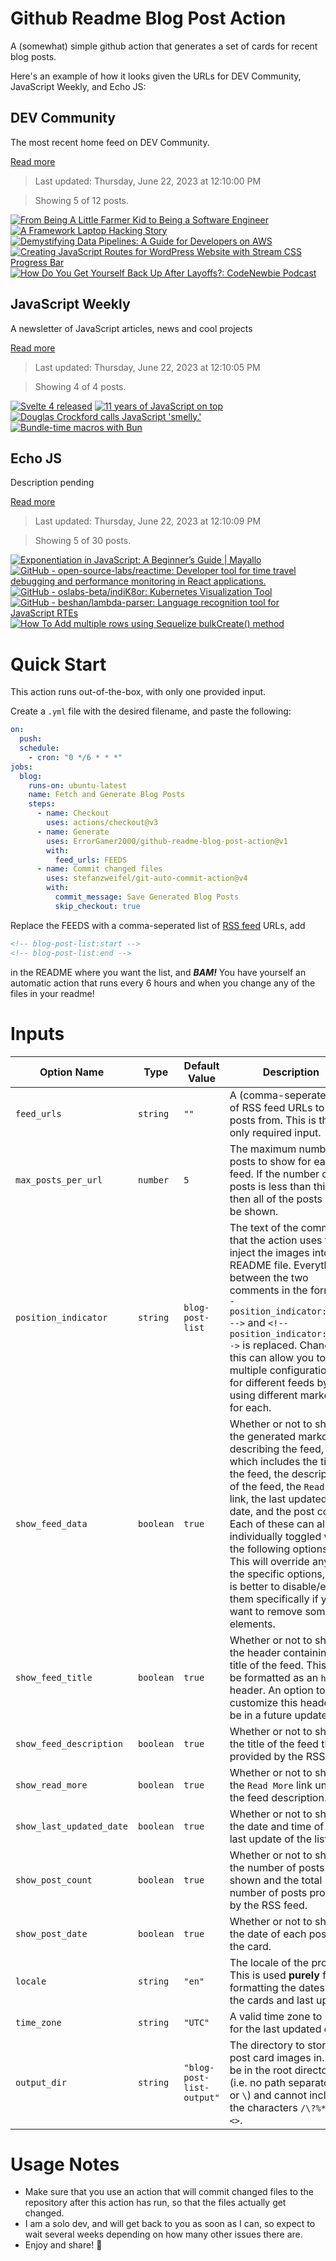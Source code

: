 # Github Readme Blog Post Action

A (somewhat) simple github action that generates a set of cards for recent blog posts.

Here's an example of how it looks given the URLs for DEV Community, JavaScript Weekly, and Echo JS:

<!-- post-list:start -->
## DEV Community

The most recent home feed on DEV Community.

[Read more](https://dev.to)
> Last updated: Thursday, June 22, 2023 at 12:10:00 PM

> Showing 5 of 12 posts.

[![From Being A Little Farmer Kid to Being a Software Engineer](https://raw.githubusercontent.com/ErrorGamer2000/github-readme-blog-post-action/main/generated_files/DEV_Community/From_Being_A_Little_Farmer_Kid_to_Being_a_Software_Engineer.svg)](https://dev.to/blarzhernandez/from-being-a-little-farmer-kid-to-being-a-software-engineer-3ebl)
[![A Framework Laptop Hacking Story](https://raw.githubusercontent.com/ErrorGamer2000/github-readme-blog-post-action/main/generated_files/DEV_Community/A_Framework_Laptop_Hacking_Story.svg)](https://dev.to/knutaf/a-framework-laptop-hacking-story-39lf)
[![Demystifying Data Pipelines: A Guide for Developers on AWS](https://raw.githubusercontent.com/ErrorGamer2000/github-readme-blog-post-action/main/generated_files/DEV_Community/Demystifying_Data_Pipelines__A_Guide_for_Developers_on_AWS.svg)](https://dev.to/aditmodi/demystifying-data-pipelines-a-guide-for-developers-on-aws-3ok7)
[![Creating JavaScript Routes for WordPress Website with Stream CSS Progress Bar](https://raw.githubusercontent.com/ErrorGamer2000/github-readme-blog-post-action/main/generated_files/DEV_Community/Creating_JavaScript_Routes_for_WordPress_Website_with_Stream_CSS_Progress_Bar.svg)](https://dev.to/faridteymouri/creating-javascript-routes-for-wordpress-website-with-stream-css-progress-bar-1cba)
[![How Do You Get Yourself Back Up After Layoffs?: CodeNewbie Podcast](https://raw.githubusercontent.com/ErrorGamer2000/github-readme-blog-post-action/main/generated_files/DEV_Community/How_Do_You_Get_Yourself_Back_Up_After_Layoffs___CodeNewbie_Podcast.svg)](https://dev.to/codenewbieteam/how-do-you-get-yourself-back-up-after-layoffs-codenewbie-podcast-off)


## JavaScript Weekly

A newsletter of JavaScript articles, news and cool projects

[Read more](https://javascriptweekly.com/)
> Last updated: Thursday, June 22, 2023 at 12:10:05 PM

> Showing 4 of 4 posts.

[![Svelte 4 released](https://raw.githubusercontent.com/ErrorGamer2000/github-readme-blog-post-action/main/generated_files/JavaScript_Weekly/Svelte_4_released.svg)](https://javascriptweekly.com/issues/644)
[![11 years of JavaScript on top](https://raw.githubusercontent.com/ErrorGamer2000/github-readme-blog-post-action/main/generated_files/JavaScript_Weekly/11_years_of_JavaScript_on_top.svg)](https://javascriptweekly.com/issues/643)
[![Douglas Crockford calls JavaScript 'smelly.'](https://raw.githubusercontent.com/ErrorGamer2000/github-readme-blog-post-action/main/generated_files/JavaScript_Weekly/Douglas_Crockford_calls_JavaScript_'smelly.'.svg)](https://javascriptweekly.com/issues/642)
[![Bundle-time macros with Bun](https://raw.githubusercontent.com/ErrorGamer2000/github-readme-blog-post-action/main/generated_files/JavaScript_Weekly/Bundle-time_macros_with_Bun.svg)](https://javascriptweekly.com/issues/641)


## Echo JS

Description pending

[Read more](
http://www.echojs.com
)
> Last updated: Thursday, June 22, 2023 at 12:10:09 PM

> Showing 5 of 30 posts.

[![Exponentiation in JavaScript: A Beginner’s Guide | Mayallo](https://raw.githubusercontent.com/ErrorGamer2000/github-readme-blog-post-action/main/generated_files/_Echo_JS_/Exponentiation_in_JavaScript__A_Beginner’s_Guide___Mayallo.svg)](https://mayallo.com/exponentiation-in-javascript/)
[![GitHub - open-source-labs/reactime: Developer tool for time travel debugging and performance monitoring in React applications.](https://raw.githubusercontent.com/ErrorGamer2000/github-readme-blog-post-action/main/generated_files/_Echo_JS_/GitHub_-_open-source-labs_reactime__Developer_tool_for_time_travel_debugging_and_performance_monitoring_in_React_applications..svg)](https://github.com/open-source-labs/reactime)
[![GitHub - oslabs-beta/indiK8or: Kubernetes Visualization Tool](https://raw.githubusercontent.com/ErrorGamer2000/github-readme-blog-post-action/main/generated_files/_Echo_JS_/GitHub_-_oslabs-beta_indiK8or__Kubernetes_Visualization_Tool.svg)](https://github.com/oslabs-beta/indiK8or)
[![GitHub - beshan/lambda-parser: Language recognition tool for JavaScript RTEs](https://raw.githubusercontent.com/ErrorGamer2000/github-readme-blog-post-action/main/generated_files/_Echo_JS_/GitHub_-_beshan_lambda-parser__Language_recognition_tool_for_JavaScript_RTEs.svg)](https://github.com/beshan/lambda-parser)
[![How To Add multiple rows using Sequelize bulkCreate() method](https://raw.githubusercontent.com/ErrorGamer2000/github-readme-blog-post-action/main/generated_files/_Echo_JS_/How_To_Add_multiple_rows_using_Sequelize_bulkCreate()_method.svg)](https://www.js-tutorials.com/javascript-tutorial/sequelize-bulk-create-example/)


<!-- post-list:end -->

# Quick Start

This action runs out-of-the-box, with only one provided input.

Create a `.yml` file with the desired filename, and paste the following:

```yml
on:
  push:
  schedule:
    - cron: "0 */6 * * *"
jobs:
  blog:
    runs-on: ubuntu-latest
    name: Fetch and Generate Blog Posts
    steps:
      - name: Checkout
        uses: actions/checkout@v3
      - name: Generate
        uses: ErrorGamer2000/github-readme-blog-post-action@v1
        with:
          feed_urls: FEEDS
      - name: Commit changed files
        uses: stefanzweifel/git-auto-commit-action@v4
        with:
          commit_message: Save Generated Blog Posts
          skip_checkout: true
```

Replace the FEEDS with a comma-seperated list of [RSS feed](https://rss.com/blog/how-do-rss-feeds-work/) URLs, add

```md
<!-- blog-post-list:start -->
<!-- blog-post-list:end -->
```

in the README where you want the list, and **_BAM!_** You have yourself an automatic action that runs every 6 hours and when you change any of the files in your readme!

# Inputs

<table>
  <thead>
    <tr>
      <th>Option Name</th>
      <th>Type</th>
      <th>Default Value</th>
      <th>Description</th>
    </tr>
  </thead>
  <tbody>
    <tr>
      <td><code>feed_urls</code></td>
      <td><code>string</code></td>
      <td><code>""</code></td>
      <td>A (comma-seperated) list of RSS feed URLs to load posts from. This is the only required input.</td>
    </tr>
    <tr>
      <td><code>max_posts_per_url</code></td>
      <td><code>number</code></td>
      <td><code>5</code></td>
      <td>The maximum number of posts to show for each feed. If the number of posts is less than this, then all of the posts will be shown.</td>
    </tr>
    <tr>
      <td><code>position_indicator</code></td>
      <td><code>string</code></td>
      <td><code>blog-post-list</code></td>
      <td>The text of the comments that the action uses to inject the images into the README file. Everything between the two comments in the form <code>&lt;!-- position_indicator:start --&gt;</code> and <code>&lt;!-- position_indicator:end --&gt;</code> is replaced. Changing this can allow you to use multiple configurations for different feeds by using different markers for each.</td>
    </tr>
    <tr>
      <td><code>show_feed_data</code></td>
      <td><code>boolean</code></td>
      <td><code>true</code></td>
      <td>Whether or not to show the generated markdown describing the feed, which includes the title of the feed, the description of the feed, the <code>Read More</code> link, the last updated date, and the post count. Each of these can also be individually toggled with the following options. This will override any of the specific options, so it is better to disable/enable them specifically if you want to remove some elements.</td>
    </tr>
    <tr>
      <td><code>show_feed_title</code></td>
      <td><code>boolean</code></td>
      <td><code>true</code></td>
      <td>Whether or not to show the header containing the title of the feed. This will be formatted as an <code>h2</code> header. An option to customize this header will be in a future update.</td>
    </tr>
    <tr>
      <td><code>show_feed_description</code></td>
      <td><code>boolean</code></td>
      <td><code>true</code></td>
      <td>Whether or not to show the title of the feed that is provided by the RSS feed.</td>
    </tr>
    <tr>
      <td><code>show_read_more</code></td>
      <td><code>boolean</code></td>
      <td><code>true</code></td>
      <td>Whether or not to show the <code>Read More</code> link under the feed description.</td>
    </tr>
    <tr>
      <td><code>show_last_updated_date</code></td>
      <td><code>boolean</code></td>
      <td><code>true</code></td>
      <td>Whether or not to show the date and time of the last update of the list.</td>
    </tr>
    <tr>
      <td><code>show_post_count</code></td>
      <td><code>boolean</code></td>
      <td><code>true</code></td>
      <td>Whether or not to show the number of posts shown and the total number of posts provided by the RSS feed.</td>
    </tr>
    <tr>
      <td><code>show_post_date</code></td>
      <td><code>boolean</code></td>
      <td><code>true</code></td>
      <td>Whether or not to show the date of each post on the card.</td>
    </tr>
    <tr>
      <td><code>locale</code></td>
      <td><code>string</code></td>
      <td><code>"en"</code></td>
      <td>The locale of the project. This is used <strong>purely</strong> for formatting the dates of the cards and last update.</td>
    </tr>
    <tr>
      <td><code>time_zone</code></td>
      <td><code>string</code></td>
      <td><code>"UTC"</code></td>
      <td>A valid time zone to use for the last updated date.</td>
    </tr>
    <tr>
      <td><code>output_dir</code></td>
      <td><code>string</code></td>
      <td><code>"blog-post-list-output"</code></td>
      <td>The directory to store the post card images in. Must be in the root directory (i.e. no path separators <code>/</code> or <code>\</code>) and cannot include the characters <code>/\?%*:|"&lt;&gt;</code>.</td>
    </tr>
<!--
    <tr>
      <td><code></code></td>
      <td><cde></cde></td>
      <td><code></code></td>
      <td></td>
    </tr>
-->
  </tbody>
</table>

# Usage Notes

- Make sure that you use an action that will commit changed files to the repository after this action has run, so that the files actually get changed.
- I am a solo dev, and will get back to you as soon as I can, so expect to wait several weeks depending on how many other issues there are.
- Enjoy and share! 🤗
